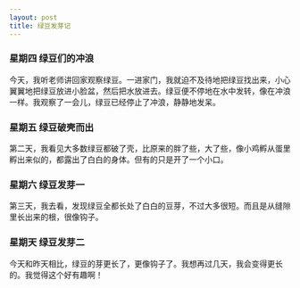 ```yaml
---
layout: post
title: 绿豆发芽记
---
```


  
### 星期四  绿豆们的冲浪    
今天，我听老师讲回家观察绿豆。一进家门，我就迫不及待地把绿豆找出来，小心翼翼地把绿豆放进小脸盆，然后把水放进去。绿豆便不停地在水中发转，像在冲浪一样。我观察了一会儿，绿豆已经停止了冲浪，静静地发呆。    
    
### 星期五  绿豆破壳而出    
第二天，我看见大多数绿豆都破了壳，比原来的胖了些，大了些，像小鸡孵从蛋里孵出来似的，都露出了白白的身体。但有的只是开了一个小口。    
    
### 星期六 绿豆发芽一    
第三天，我去看，发现绿豆全都长处了白白的豆芽，不过大多很短。而且是从缝隙里长出来的根，很像钩子。    
    
### 星期天 绿豆发芽二    
今天和昨天相比，绿豆的芽更长了，更像钩子了。我想再过几天，我会变得更长的。我觉得这个好有趣啊！    

